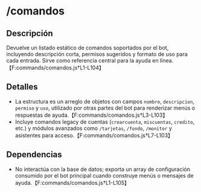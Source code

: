 # /comandos

## Descripción
Devuelve un listado estático de comandos soportados por el bot, incluyendo descripción corta, permisos sugeridos y formato de uso para cada entrada. Sirve como referencia central para la ayuda en línea.【F:commands/comandos.js†L1-L104】

## Detalles
- La estructura es un arreglo de objetos con campos `nombre`, `descripcion`, `permiso` y `uso`, utilizado por otras partes del bot para renderizar menús o respuestas de ayuda.【F:commands/comandos.js†L3-L103】
- Incluye comandos legacy de cuentas (`crearcuenta`, `miscuentas`, `credito`, etc.) y módulos avanzados como `/tarjetas`, `/fondo`, `/monitor` y asistentes para acceso.【F:commands/comandos.js†L7-L103】

## Dependencias
- No interactúa con la base de datos; exporta un array de configuración consumido por el bot principal cuando construye menús o mensajes de ayuda.【F:commands/comandos.js†L1-L105】
